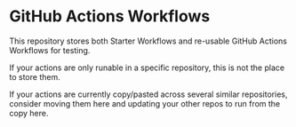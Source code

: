 # GitHub Actions Workflows

This repository stores both Starter Workflows and re-usable GitHub Actions Workflows for testing.

If your actions are only runable in a specific repository, this is not the place to store them.

If your actions are currently copy/pasted across several similar repositories, consider moving them here and updating your other repos to run from the copy here.

